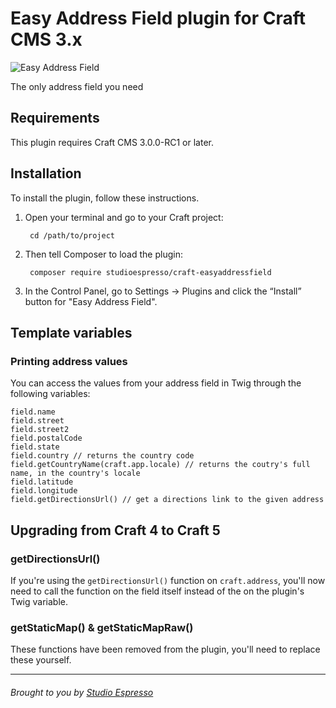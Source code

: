 # Easy Address Field plugin for Craft CMS 3.x

![Easy Address Field](/resources/banner.png?raw=true)


The only address field you need

## Requirements

This plugin requires Craft CMS 3.0.0-RC1 or later.

## Installation

To install the plugin, follow these instructions.

1. Open your terminal and go to your Craft project:

        cd /path/to/project

2. Then tell Composer to load the plugin:

        composer require studioespresso/craft-easyaddressfield

3. In the Control Panel, go to Settings → Plugins and click the “Install” button for "Easy Address Field".

## Template variables

### Printing address values
You can access the values from your address field in Twig through the following variables:
````twig
field.name
field.street
field.street2
field.postalCode
field.state
field.country // returns the country code
field.getCountryName(craft.app.locale) // returns the coutry's full name, in the country's locale
field.latitude
field.longitude
field.getDirectionsUrl() // get a directions link to the given address
````

## Upgrading from Craft 4 to Craft 5
### getDirectionsUrl()
If you're using the ``getDirectionsUrl()`` function on `craft.address`, you'll now need to call the function on the field itself instead of the on the plugin's Twig variable.

### getStaticMap() & getStaticMapRaw()
These functions have been removed from the plugin, you'll need to replace these yourself.

---

###### Brought to you by [Studio Espresso](https://studioespresso.co)
